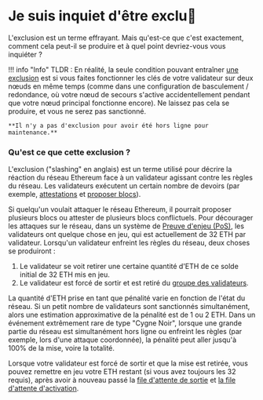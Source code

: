 # Je suis inquiet d'être exclu🔪

L'exclusion est un terme effrayant. Mais qu'est-ce que c'est exactement, comment cela peut-il se produire et à quel point devriez-vous vous inquiéter ?

!!! info "Info"
    TLDR : En réalité, la seule condition pouvant entraîner [une exclusion](../../staking-glossary#slashable-offenses) est si vous faites fonctionner les clés de votre validateur sur deux nœuds en même temps (comme dans une configuration de basculement / redondance, où votre nœud de secours s'active accidentellement pendant que votre nœud principal fonctionne encore). Ne laissez pas cela se produire, et vous ne serez pas sanctionné.

    **Il n'y a pas d'exclusion pour avoir été hors ligne pour maintenance.**


### Qu'est ce que cette exclusion ?

L'exclusion ("slashing" en anglais) est un terme utilisé pour décrire la réaction du réseau Ethereum face à un validateur agissant contre les règles du réseau. Les validateurs exécutent un certain nombre de devoirs (par exemple, [attestations](../../staking-glossary#attestation) et [proposer blocs](../../staking-glossary#block-proposer)).

Si quelqu'un voulait attaquer le réseau Ethereum, il pourrait proposer plusieurs blocs ou attester de plusieurs blocs conflictuels. Pour décourager les attaques sur le réseau, dans un système de [Preuve d'enjeu (PoS)](../../staking-glossary#proof-of-stake-pos), les validateurs ont quelque chose en jeu, qui est actuellement de 32 ETH par validateur. Lorsqu'un validateur enfreint les règles du réseau, deux choses se produiront :

1. Le validateur se voit retirer une certaine quantité d'ETH de ce solde initial de 32 ETH mis en jeu.
2. Le validateur est forcé de sortir et est retiré du [groupe des validateurs](../../staking-glossary#validator-pool).

La quantité d'ETH prise en tant que pénalité varie en fonction de l'état du réseau. Si un petit nombre de validateurs sont sanctionnés simultanément, alors une estimation approximative de la pénalité est de 1 ou 2 ETH. Dans un événement extrêmement rare de type "Cygne Noir", lorsque une grande partie du réseau est simultanément hors ligne ou enfreint les règles (par exemple, lors d'une attaque coordonnée), la pénalité peut aller jusqu'à 100% de la mise, voire la totalité.

Lorsque votre validateur est forcé de sortir et que la mise est retirée, vous pouvez remettre en jeu votre ETH restant (si vous avez toujours les 32 requis), après avoir à nouveau passé la [file d'attente de sortie](../../staking-glossary#validator-queue) et [la file d'attente d'activation](../../staking-glossary#validator-queue).
